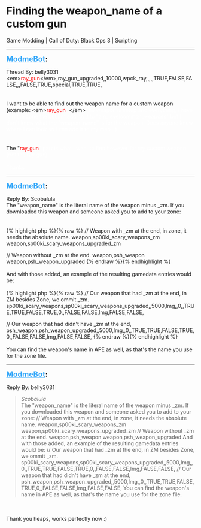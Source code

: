 # Finding the weapon_name of a custom gun
Game Modding | Call of Duty: Black Ops 3 | Scripting

---
<strong style="font-size: 1.4em;"><span style="text-decoration: underline;text-decoration-color: #34a7f9;"><span style="color:#34a7f9;">ModmeBot</span></span>:</strong>

<p>Thread By: belly3031<br />&lt;em&gt;<span style="color:#ff0000;">ray_gun</span>&lt;/em&gt;,ray_gun_upgraded,,10000,wpck_ray,,,,,TRUE,FALSE,FALSE,,,FALSE,TRUE,special,TRUE,TRUE,<br />     <br /> <br />I want to be able to find out the weapon name for a custom weapon (example: &lt;em&gt;<span style="color:#ff0000;">ray_gun<span style="color:#ffffff;">).</span></span>&lt;/em&gt;<span style="color:#ff0000;"><span style="color:#ffffff;">The weapon is setup and everything, I have it in the zone file but I&#39;m adding it to &quot;zm_levelcommon_weapons&quot; but I don&#39;t know what the &quot;weapon_name&quot; is for the weapon. Does anyone know where I can look so I can add it to my map. :)</span></span><br /> <br /> <br />The &quot;<span style="color:#ff0000;">ray_gun<span style="color:#ffffff;">&quot; part is what I want to find however for my custom weapon (not the ray gun)</span></span><br /> <br /><span style="color:#ff0000;"><span style="color:#ffffff;">Thanks </span></span></p>

---
<strong style="font-size: 1.4em;"><span style="text-decoration: underline;text-decoration-color: #34a7f9;"><span style="color:#34a7f9;">ModmeBot</span></span>:</strong>

<p>Reply By: Scobalula<br />The &quot;weapon_name&quot; is the literal name of the weapon minus _zm. If you downloaded this weapon and someone asked you to add to your zone:<br /> <br /> <br />{% highlight php %}{% raw %}
// Weapon with _zm at the end, in zone, it needs the absolute name.
weapon,sp00ki_scary_weapons_zm
weapon,sp00ki_scary_weapons_upgraded_zm

// Weapon without _zm at the end.
weapon,psh_weapon
weapon,psh_weapon_upgraded
{% endraw %}{% endhighlight %}
 <br /> <br />And with those added, an example of the resulting gamedata entries would be:<br /> <br />{% highlight php %}{% raw %}
// Our weapon that had _zm at the end, in ZM besides Zone, we ommit _zm.
sp00ki_scary_weapons,sp00ki_scary_weapons_upgraded,,5000,lmg,,0,,TRUE,TRUE,FALSE,TRUE,0,,FALSE,FALSE,lmg,FALSE,FALSE,

// Our weapon that had  didn&#39;t have _zm at the end,
psh_weapon,psh_weapon_upgraded,,5000,lmg,,0,,TRUE,TRUE,FALSE,TRUE,0,,FALSE,FALSE,lmg,FALSE,FALSE,
{% endraw %}{% endhighlight %}
 <br /> <br />You can find the weapon&#39;s name in APE as well, as that&#39;s the name you use for the zone file.</p>

---
<strong style="font-size: 1.4em;"><span style="text-decoration: underline;text-decoration-color: #34a7f9;"><span style="color:#34a7f9;">ModmeBot</span></span>:</strong>

<p>Reply By: belly3031<br /><blockquote><em>Scobalula</em><br />The &quot;weapon_name&quot; is the literal name of the weapon minus _zm. If you downloaded this weapon and someone asked you to add to your zone:     // Weapon with _zm at the end, in zone, it needs the absolute name. weapon,sp00ki_scary_weapons_zm weapon,sp00ki_scary_weapons_upgraded_zm // Weapon without _zm at the end. weapon,psh_weapon weapon,psh_weapon_upgraded     And with those added, an example of the resulting gamedata entries would be:   // Our weapon that had _zm at the end, in ZM besides Zone, we ommit _zm. sp00ki_scary_weapons,sp00ki_scary_weapons_upgraded,,5000,lmg,,0,,TRUE,TRUE,FALSE,TRUE,0,,FALSE,FALSE,lmg,FALSE,FALSE, // Our weapon that had didn&#39;t have _zm at the end, psh_weapon,psh_weapon_upgraded,,5000,lmg,,0,,TRUE,TRUE,FALSE,TRUE,0,,FALSE,FALSE,lmg,FALSE,FALSE,     You can find the weapon&#39;s name in APE as well, as that&#39;s the name you use for the zone file.</blockquote><br /> <br />Thank you heaps, works perfectly now :)</p>
